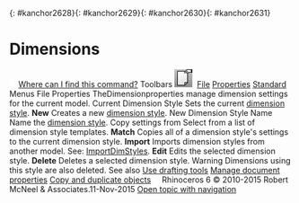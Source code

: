 ---
---

{: #kanchor2628}{: #kanchor2629}{: #kanchor2630}{: #kanchor2631}
# Dimensions
 [![images/transparent.gif](images/transparent.gif)Where can I find this command?](javascript:void(0);) Toolbars
![images/documentproperties.png](images/documentproperties.png) [File](file-toolbar.html)  [Properties](properties-toolbar.html)  [Standard](standard-toolbar.html) 
Menus
File
Properties
TheDimensionproperties manage dimension settings for the current model.
Current Dimension Style
Sets the current [dimension style](dimensions-style.html).
 **New** 
Creates a new [dimension style](dimensions-style.html).
New Dimension Style
Name
Name the [dimension style](dimensions-style.html).
Copy settings from
Select from a list of dimension style templates.
 **Match** 
Copies all of a dimension style's settings to the current dimension style.
 **Import** 
Imports dimension styles from another model.
See: [ImportDimStyles](dimensions-style.html#importdimstyles).
 **Edit** 
Edits the selected dimension style.
 **Delete** 
Deletes a selected dimension style.
Warning
Dimensions using this style are also deleted.
See also
 [Use drafting tools](sak-drafting.html) 
 [Manage document properties](sak-documentproperties.html) 
 [Copy and duplicate objects](sak-copyandduplicate.html) 
&#160;
&#160;
Rhinoceros 6 © 2010-2015 Robert McNeel &amp; Associates.11-Nov-2015
 [Open topic with navigation](dimensions.html) 

